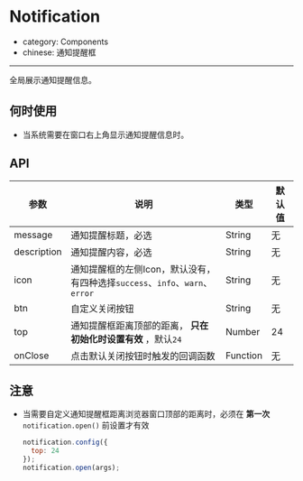 # Notification

- category: Components
- chinese: 通知提醒框

---

全局展示通知提醒信息。

## 何时使用

- 当系统需要在窗口右上角显示通知提醒信息时。

## API

| 参数        | 说明                                            | 类型         | 默认值 |
|----------- |---------------------------------------------    | ----------- |--------|
| message    | 通知提醒标题，必选                                 | String      | 无     |
| description | 通知提醒内容，必选                                | String      | 无     |
| icon       | 通知提醒框的左侧Icon，默认没有，有四种选择`success`、`info`、`warn`、`error` | String | 无     |
| btn        | 自定义关闭按钮                                    | String      | 无     |
| top        | 通知提醒框距离顶部的距离， **只在初始化时设置有效** ，默认`24`           | Number      | 24     |
| onClose    | 点击默认关闭按钮时触发的回调函数                     | Function    | 无     |

## 注意

- 当需要自定义通知提醒框距离浏览器窗口顶部的距离时，必须在 **第一次** `notification.open()` 前设置才有效
    ```jsx
    notification.config({
      top: 24
    });
    notification.open(args);
    ```